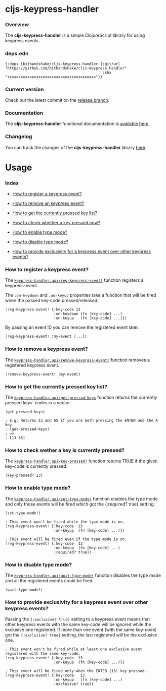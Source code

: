 
# cljs-keypress-handler

### Overview

The <strong>cljs-keypress-handler</strong> is a simple ClojureScript library for using keypress events.

### deps.edn

```
{:deps {bithandshake/cljs-keypress-handler {:git/url "https://github.com/bithandshake/cljs-keypress-handler"
                                            :sha     "xxxxxxxxxxxxxxxxxxxxxxxxxxxxxxxxxxxxxxxx"}}
```

### Current version

Check out the latest commit on the [release branch](https://github.com/bithandshake/cljs-keypress-handler/tree/release).

### Documentation

The <strong>cljs-keypress-handler</strong> functional documentation is [available here](documentation/COVER.md).

### Changelog

You can track the changes of the <strong>cljs-keypress-handler</strong> library [here](CHANGES.md).

# Usage

### Index

- [How to register a keypress event?](#how-to-register-a-keypress-event)

- [How to remove an keypress event?](#how-to-remove-a-keypress-event)

- [How to get the currently pressed key list?](#how-to-get-the-currently-pressed-key-list)

- [How to check whether a key pressed now?](#how-to-check-whether-a-key-pressed-now)

- [How to enable type mode?](#how-to-enable-type-mode)

- [How to disable type mode?](#how-to-disable-type-mode)

- [How to provide exclusivity for a keypress event over other keypress events?](#how-to-provide-exclusivity-for-a-keypress-event-over-other-keypress-events)

### How to register a keypress event?

The [`keypress-handler.api/reg-keypress-event!`](documentation/cljs/keypress-handler/API.md#reg-keypress-event)
function registers a keypress-event.

The `:on-keydown` and `:on-keyup` properties take a function that will be fired when
the passed key-code pressed/released.

```
(reg-keypress-event! {:key-code 13
                      :on-keydown (fn [key-code] ...)
                      :on-keyup   (fn [key-code] ...)})
```

By passing an event ID you can remove the registered event later.

```
(reg-keypress-event! :my-event {...})
```

### How to remove a keypress event?

The [`keypress-handler.api/remove-keypress-event!`](documentation/cljs/keypress-handler/API.md#remove-keypress-event)
function removes a registered keypress event.

```
(remove-keypress-event! :my-event)
```

### How to get the currently pressed key list?

The [`keypress-handler.api/get-pressed-keys`](documentation/cljs/keypress-handler/API.md#get-pressed-keys)
function returns the currently pressed keys' codes in a vector.

```
(get-pressed-keys)

; E.g. Returns 13 and 65 if you are both pressing the ENTER and the A key.
; (get-pressed-keys)
; =>
; [13 65]
```

### How to check wether a key is currently pressed?

The [`keypress-handler.api/key-pressed?`](documentation/cljs/keypress-handler/API.md#key-pressed)
function returns TRUE if the given key-code is currently pressed.

```
(key-pressed? 13)
```

### How to enable type mode?

The [`keypress-handler.api/set-type-mode!`](documentation/cljs/keypress-handler/API.md#set-type-mode)
function enables the type mode and only those events will be fired which got the {:required? true} setting.

```
(set-type-mode!)
```

```
; This event won't be fired while the type mode is on.
(reg-keypress-event! {:key-code  13
                      :on-keyup  (fn [key-code] ...)})

; This event will be fired even if the type mode is on.                      
(reg-keypress-event! {:key-code  13
                      :on-keyup  (fn [key-code] ...)
                      :required? true})
```

### How to disable type mode?

The [`keypress-handler.api/quit-type-mode!`](documentation/cljs/keypress-handler/API.md#quit-type-mode)
function disables the type mode and all the registered events could be fired.

```
(quit-type-mode!)
```

### How to provide exclusivity for a keypress event over other keypress events?

Passing the `{:exclusive? true}` setting to a keypress event means that other keypress
events with the same key-code will be ignored while the exclusive one registered.
If more than one event (with the same key-code) got the `{:exclusive? true}` setting,
the last registered will be the exclusive one.

```
; This event won't be fired while at least one exclusive event registered with the same key-code.
(reg-keypress-event! {:key-code  13
                      :on-keyup  (fn [key-code] ...)})

; This event will be fired only when the ENTER (13) key pressed.
(reg-keypress-event! {:key-code   13
                      :on-keyup   (fn [key-code] ...)
                      :exclusive? true})
```
